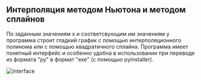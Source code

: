 ## Интерполяция методом Ньютона и методом сплайнов
По заданным значениям x и соответсвующим им значениям y программа строит гладкий график с помощью интерполяционного полинома или с помощью квадратичного сплайна. Программа имеет понятный интерфейс и особенно удобна в использовании при переводе из формата "py" в формат "exe" (с помощью pyinstaller).

![interface](https://user-images.githubusercontent.com/77006511/135360315-cba446af-e7d5-4578-bc07-b60a51488640.jpg)

